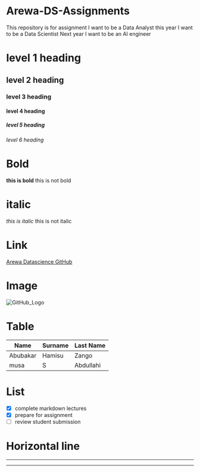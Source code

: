 # Arewa-DS-Assignments
This repository is for assignment
I want to be a Data Analyst this year
I want to be a Data Scientist Next year
I want to be an AI engineer 

# level 1 heading
## level 2 heading
### level 3 heading
#### level 4 heading
##### level 5 heading
###### level 6 heading

# Bold
**this is bold**
this is not bold

# italic
_this is italic_
this is not italic

# Link
[Arewa Datascience GitHub](https://github.com/arewadataScience/30-Days-of-Python/blob/main/03_Module_Operators/03_operators.md)

# Image
![GitHub_Logo](/image/logo.png)

# Table
| Name       | Surname      | Last Name |
|------------|--------------|-----------|
|Abubakar    | Hamisu       | Zango     |
|musa        | S            | Abdullahi |

# List
- [x] complete markdown lectures
- [x] prepare for assignment
- [ ] review student submission

# Horizontal line
---
***
